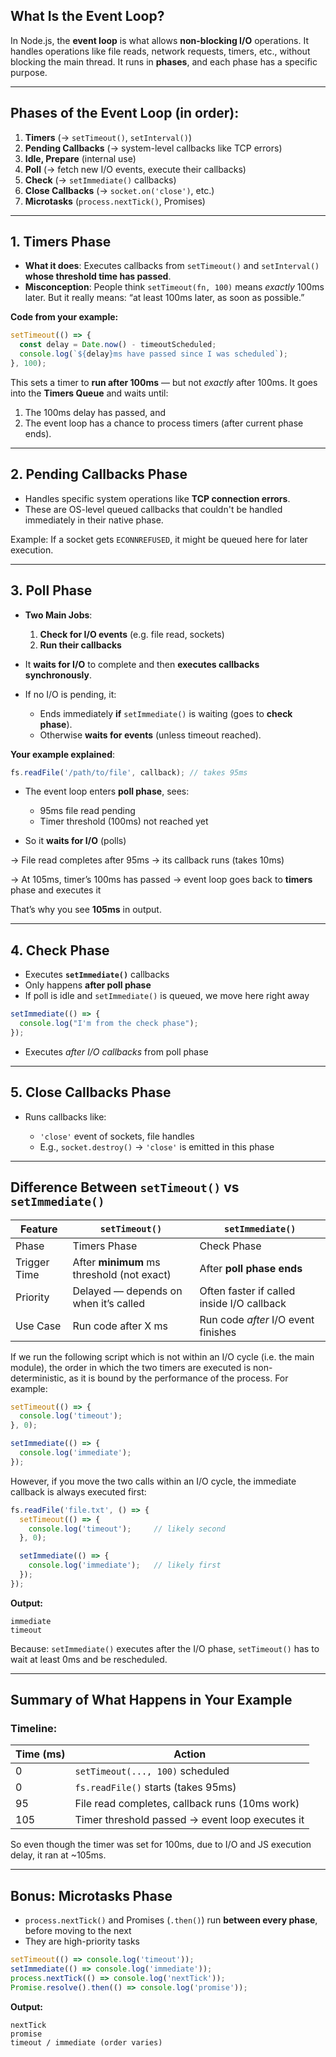 ## What Is the Event Loop?

In Node.js, the **event loop** is what allows **non-blocking I/O** operations. It handles operations like file reads, network requests, timers, etc., without blocking the main thread. It runs in **phases**, and each phase has a specific purpose.

---

## Phases of the Event Loop (in order):

1. **Timers** (→ `setTimeout()`, `setInterval()`)
2. **Pending Callbacks** (→ system-level callbacks like TCP errors)
3. **Idle, Prepare** (internal use)
4. **Poll** (→ fetch new I/O events, execute their callbacks)
5. **Check** (→ `setImmediate()` callbacks)
6. **Close Callbacks** (→ `socket.on('close')`, etc.)
7. **Microtasks** (`process.nextTick()`, Promises)

---

## 1. **Timers Phase**

* **What it does**: Executes callbacks from `setTimeout()` and `setInterval()` **whose threshold time has passed**.
* **Misconception**: People think `setTimeout(fn, 100)` means *exactly* 100ms later. But it really means: “at least 100ms later, as soon as possible.”

**Code from your example:**

```js
setTimeout(() => {
  const delay = Date.now() - timeoutScheduled;
  console.log(`${delay}ms have passed since I was scheduled`);
}, 100);
```

This sets a timer to **run after 100ms** — but not *exactly* after 100ms. It goes into the **Timers Queue** and waits until:

1. The 100ms delay has passed, and
2. The event loop has a chance to process timers (after current phase ends).

---

## 2. **Pending Callbacks Phase**

* Handles specific system operations like **TCP connection errors**.
* These are OS-level queued callbacks that couldn't be handled immediately in their native phase.

Example: If a socket gets `ECONNREFUSED`, it might be queued here for later execution.

---

## 3. **Poll Phase**

* **Two Main Jobs**:

  1. **Check for I/O events** (e.g. file read, sockets)
  2. **Run their callbacks**

* It **waits for I/O** to complete and then **executes callbacks synchronously**.

* If no I/O is pending, it:

  * Ends immediately **if** `setImmediate()` is waiting (goes to **check phase**).
  * Otherwise **waits for events** (unless timeout reached).

**Your example explained**:

```js
fs.readFile('/path/to/file', callback); // takes 95ms
```

* The event loop enters **poll phase**, sees:

  * 95ms file read pending
  * Timer threshold (100ms) not reached yet
* So it **waits for I/O** (polls)

→ File read completes after 95ms → its callback runs (takes 10ms)

→ At 105ms, timer’s 100ms has passed → event loop goes back to **timers** phase and executes it

That’s why you see **105ms** in output.

---

## 4. **Check Phase**

* Executes **`setImmediate()`** callbacks
* Only happens **after poll phase**
* If poll is idle and `setImmediate()` is queued, we move here right away

```js
setImmediate(() => {
  console.log("I'm from the check phase");
});
```

* Executes *after I/O callbacks* from poll phase

---

## 5. **Close Callbacks Phase**

* Runs callbacks like:

  * `'close'` event of sockets, file handles
  * E.g., `socket.destroy()` → `'close'` is emitted in this phase

---

## Difference Between `setTimeout()` vs `setImmediate()`

| Feature      | `setTimeout()`                             | `setImmediate()`                           |
| ------------ | ------------------------------------------ | ------------------------------------------ |
| Phase        | Timers Phase                               | Check Phase                                |
| Trigger Time | After **minimum** ms threshold (not exact) | After **poll phase ends**                  |
| Priority     | Delayed — depends on when it’s called      | Often faster if called inside I/O callback |
| Use Case     | Run code after X ms                        | Run code *after* I/O event finishes        |


If we run the following script which is not within an I/O cycle (i.e. the main module), the order in which the two timers are executed is non-deterministic, as it is bound by the performance of the process. For example:

```js
setTimeout(() => {
  console.log('timeout');
}, 0);

setImmediate(() => {
  console.log('immediate');
});
```

However, if you move the two calls within an I/O cycle, the immediate callback is always executed first:

```js
fs.readFile('file.txt', () => {
  setTimeout(() => {
    console.log('timeout');     // likely second
  }, 0);

  setImmediate(() => {
    console.log('immediate');   // likely first
  });
});
```

**Output:**

```
immediate
timeout
```

Because: `setImmediate()` executes after the I/O phase, `setTimeout()` has to wait at least 0ms and be rescheduled.

---

## Summary of What Happens in Your Example

### Timeline:

| Time (ms) | Action                                          |
| --------- | ----------------------------------------------- |
| 0         | `setTimeout(..., 100)` scheduled                |
| 0         | `fs.readFile()` starts (takes 95ms)             |
| 95        | File read completes, callback runs (10ms work)  |
| 105       | Timer threshold passed → event loop executes it |

So even though the timer was set for 100ms, due to I/O and JS execution delay, it ran at \~105ms.

---

## Bonus: Microtasks Phase

* `process.nextTick()` and Promises (`.then()`) run **between every phase**, before moving to the next
* They are high-priority tasks

```js
setTimeout(() => console.log('timeout'));
setImmediate(() => console.log('immediate'));
process.nextTick(() => console.log('nextTick'));
Promise.resolve().then(() => console.log('promise'));
```

**Output:**

```
nextTick
promise
timeout / immediate (order varies)
```